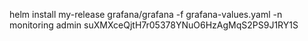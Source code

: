 helm install my-release grafana/grafana -f grafana-values.yaml -n monitoring
admin
suXMXceQjtH7r05378YNuO6HzAgMqS2PS9J1RY1S
